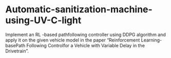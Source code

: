 # Automatic-sanitization-machine-using-UV-C-light
Implement an RL -based pathfollowing controller using DDPG algorithm and apply it on the given vehicle model in the paper “Reinforcement Learning-basePath Following Controlfor a Vehicle with Variable Delay in the Drivetrain”.
